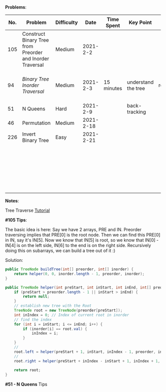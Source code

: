**Problems**:

| No.  | Problem                                                   | Difficulty | Date      | Time Spent | Key   Point         | Diffcult Point | Similar Problem | Note                                             |
| ---- | --------------------------------------------------------- | ---------- | --------- | ---------- | ------------------- | -------------- | --------------- | ------------------------------------------------ |
| 105  | Construct Binary Tree from Preorder and Inorder Traversal | Medium     | 2021-2-2  |            |                     |                |                 |                                                  |
| 94   | *Binary Tree Inorder Traversal*                           | Medium     | 2021-2-3  | 15 minutes | understand the tree | recurssion     |                 | it pretty easy after understand the tree concept |
| 51   | N Queens                                                  | Hard       | 2021-2-9  |            | back-tracking       |                |                 |                                                  |
| 46   | Permutation                                               | Medium     | 2021-2-18 |            |                     |                |                 |                                                  |
| 226  | Invert Binary Tree                                        | Easy       | 2021-2-21 |            |                     |                |                 |                                                  |
|      |                                                           |            |           |            |                     |                |                 |                                                  |
|      |                                                           |            |           |            |                     |                |                 |                                                  |
|      |                                                           |            |           |            |                     |                |                 |                                                  |
|      |                                                           |            |           |            |                     |                |                 |                                                  |
|      |                                                           |            |           |            |                     |                |                 |                                                  |
|      |                                                           |            |           |            |                     |                |                 |                                                  |
|      |                                                           |            |           |            |                     |                |                 |                                                  |
|      |                                                           |            |           |            |                     |                |                 |                                                  |
|      |                                                           |            |           |            |                     |                |                 |                                                  |
|      |                                                           |            |           |            |                     |                |                 |                                                  |
|      |                                                           |            |           |            |                     |                |                 |                                                  |
|      |                                                           |            |           |            |                     |                |                 |                                                  |
|      |                                                           |            |           |            |                     |                |                 |                                                  |
|      |                                                           |            |           |            |                     |                |                 |                                                  |
|      |                                                           |            |           |            |                     |                |                 |                                                  |
|      |                                                           |            |           |            |                     |                |                 |                                                  |
|      |                                                           |            |           |            |                     |                |                 |                                                  |
|      |                                                           |            |           |            |                     |                |                 |                                                  |
|      |                                                           |            |           |            |                     |                |                 |                                                  |
|      |                                                           |            |           |            |                     |                |                 |                                                  |
|      |                                                           |            |           |            |                     |                |                 |                                                  |
|      |                                                           |            |           |            |                     |                |                 |                                                  |
|      |                                                           |            |           |            |                     |                |                 |                                                  |
|      |                                                           |            |           |            |                     |                |                 |                                                  |
|      |                                                           |            |           |            |                     |                |                 |                                                  |
|      |                                                           |            |           |            |                     |                |                 |                                                  |

**Notes**: 

Tree Traverse [Tutorial](https://www.geeksforgeeks.org/tree-traversals-inorder-preorder-and-postorder/)



**#105 Tips**:

The basic idea is here:
Say we have 2 arrays, PRE and IN.
Preorder traversing implies that PRE[0] is the root node.
Then we can find this PRE[0] in IN, say it's IN[5].
Now we know that IN[5] is root, so we know that IN[0] - IN[4] is on the left side, IN[6] to the end is on the right side.
Recursively doing this on subarrays, we can build a tree out of it :)

Solution:

```java
public TreeNode buildTree(int[] preorder, int[] inorder) {
    return helper(0, 0, inorder.length - 1, preorder, inorder);
}

public TreeNode helper(int preStart, int inStart, int inEnd, int[] preorder, int[] inorder) {
    if (preStart > preorder.length - 1 || inStart > inEnd) {
        return null;
    }
    // establish new tree with the Root 
    TreeNode root = new TreeNode(preorder[preStart]);
    int inIndex = 0; // Index of current root in inorder
  	// find the index
    for (int i = inStart; i <= inEnd; i++) {
        if (inorder[i] == root.val) {
            inIndex = i;
        }
    }
  	// 
    root.left = helper(preStart + 1, inStart, inIndex - 1, preorder, inorder);
  	// 
    root.right = helper(preStart + inIndex - inStart + 1, inIndex + 1, inEnd, preorder, inorder);
  
    return root;
}
```



**#51 - N Queens** Tips

